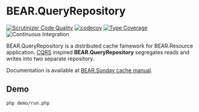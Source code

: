 # BEAR.QueryRepository

[![Scrutinizer Code Quality](https://scrutinizer-ci.com/g/bearsunday/BEAR.QueryRepository/badges/quality-score.png?b=1.x)](https://scrutinizer-ci.com/g/bearsunday/BEAR.QueryRepository/?branch=1.x)
[![codecov](https://codecov.io/gh/bearsunday/BEAR.QueryRepository/branch/1.x/graph/badge.svg?token=eh3c9AF4Mr)](https://codecov.io/gh/koriym/BEAR.QueryRepository)
[![Type Coverage](https://shepherd.dev/github/bearsunday/BEAR.QueryRepository/coverage.svg)](https://shepherd.dev/github/bearsunday/BEAR.QueryRepository)
![Continuous Integration](https://github.com/bearsunday/BEAR.QueryRepository/workflows/Continuous%20Integration/badge.svg)

BEAR.QueryRepository is a distributed cache famework for BEAR.Resource application.
[CQRS](http://martinfowler.com/bliki/CQRS.html) inspired **BEAR.QueryRepository** segregates reads and writes into two separate repository.

Documentation is available at [BEAR.Sunday cache manual](http://bearsunday.github.io/manuals/1.0/ja/cache.html).


## Demo

```
php demo/run.php
```
